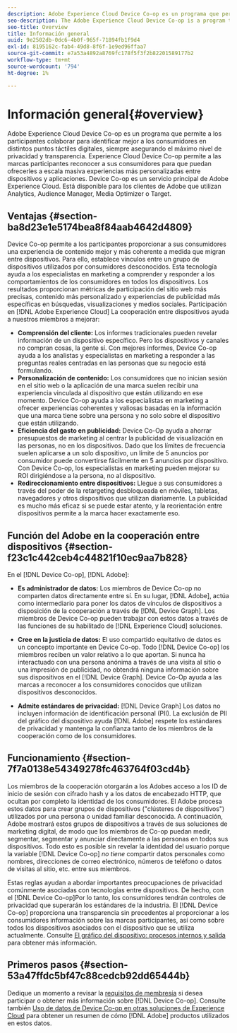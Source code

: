 ```yaml
---
description: Adobe Experience Cloud Device Co-op es un programa que permite a los participantes colaborar para identificar mejor a los consumidores en distintos puntos táctiles digitales, siempre asegurando el máximo nivel de privacidad y transparencia. Experience Cloud Device Co-op permite a las marcas participantes reconocer a sus consumidores para que puedan ofrecerles a escala masiva experiencias más personalizadas entre dispositivos y aplicaciones. Device Co-op es un servicio principal de Adobe Experience Cloud. Está disponible para los clientes de Adobe que utilizan Analytics, Audience Manager, Media Optimizer o Target.
seo-description: The Adobe Experience Cloud Device Co-op is a program that lets participants work together to better identify consumers across digital touch points while ensuring the highest level of privacy and transparency. The Experience Cloud Device Co-op empowers participating brands to recognize their consumers so they can deliver more personalized experiences across devices and apps at massive scale. The Device Co-op is a core service of the Adobe Experience Cloud. It is available to Adobe customers who use Analytics, Audience Manager, Media Optimizer, or Target.
seo-title: Overview
title: Información general
uuid: 9e2502db-0dc6-4b0f-965f-71894fb1f9d4
exl-id: 8195162c-fab4-49d8-8f6f-1e9ed96ffaa7
source-git-commit: e7a53a4892a8769fc178f5f3f2b82201589177b2
workflow-type: tm+mt
source-wordcount: '794'
ht-degree: 1%

---
```


# Información general{#overview}

Adobe Experience Cloud Device Co-op es un programa que permite a los participantes colaborar para identificar mejor a los consumidores en distintos puntos táctiles digitales, siempre asegurando el máximo nivel de privacidad y transparencia. Experience Cloud Device Co-op permite a las marcas participantes reconocer a sus consumidores para que puedan ofrecerles a escala masiva experiencias más personalizadas entre dispositivos y aplicaciones. Device Co-op es un servicio principal de Adobe Experience Cloud. Está disponible para los clientes de Adobe que utilizan Analytics, Audience Manager, Media Optimizer o Target.

## Ventajas {#section-ba8d23e1e5174bea8f84aab4642d4809}

Device Co-op permite a los participantes proporcionar a sus consumidores una experiencia de contenido mejor y más coherente a medida que migran entre dispositivos. Para ello, establece vínculos entre un grupo de dispositivos utilizados por consumidores desconocidos. Esta tecnología ayuda a los especialistas en marketing a comprender y responder a los comportamientos de los consumidores en todos los dispositivos. Los resultados proporcionan métricas de participación del sitio web más precisas, contenido más personalizado y experiencias de publicidad más específicas en búsquedas, visualizaciones y medios sociales. Participación en [!DNL Adobe Experience Cloud] La cooperación entre dispositivos ayuda a nuestros miembros a mejorar:

* **Comprensión del cliente:** Los informes tradicionales pueden revelar información de un dispositivo específico. Pero los dispositivos y canales no compran cosas, la gente sí. Con mejores informes, Device Co-op ayuda a los analistas y especialistas en marketing a responder a las preguntas reales centradas en las personas que su negocio está formulando.
* **Personalización de contenido:** Los consumidores que no inician sesión en el sitio web o la aplicación de una marca suelen recibir una experiencia vinculada al dispositivo que están utilizando en ese momento. Device Co-op ayuda a los especialistas en marketing a ofrecer experiencias coherentes y valiosas basadas en la información que una marca tiene sobre una persona y no solo sobre el dispositivo que están utilizando.
* **Eficiencia del gasto en publicidad:** Device Co-Op ayuda a ahorrar presupuestos de marketing al centrar la publicidad de visualización en las personas, no en los dispositivos. Dado que los límites de frecuencia suelen aplicarse a un solo dispositivo, un límite de 5 anuncios por consumidor puede convertirse fácilmente en 5 anuncios por dispositivo. Con Device Co-op, los especialistas en marketing pueden mejorar su ROI dirigiéndose a la persona, no al dispositivo.
* **Redireccionamiento entre dispositivos:** Llegue a sus consumidores a través del poder de la retargeting desbloqueada en móviles, tabletas, navegadores y otros dispositivos que utilizan diariamente. La publicidad es mucho más eficaz si se puede estar atento, y la reorientación entre dispositivos permite a la marca hacer exactamente eso.

<!--
we may not want to share info in this with customers who have not signed. Also, removed directory from S3.
<p>Download our white-paper, <a href="https://marketing-stage.adobe.com/resources/help/en_US/mcdc/downloads/what_to_expect.pdf" format="https" scope="external"> What to Expect from the Device Co-op</a> for more information. </p>
-->

## Función del Adobe en la cooperación entre dispositivos {#section-f23c1c442ceb4c44821f10ec9aa7b828}

En el [!DNL Device Co-op], [!DNL Adobe]:

* **Es administrador de datos:** Los miembros de Device Co-op no comparten datos directamente entre sí. En su lugar, [!DNL Adobe], actúa como intermediario para poner los datos de vínculos de dispositivos a disposición de la cooperación a través de [!DNL Device Graph]. Los miembros de Device Co-op pueden trabajar con estos datos a través de las funciones de su habilitado de [!DNL Experience Cloud] soluciones.

* **Cree en la justicia de datos:** El uso compartido equitativo de datos es un concepto importante en Device Co-op. Todo [!DNL Device Co-op] los miembros reciben un valor relativo a lo que aportan. Si nunca ha interactuado con una persona anónima a través de una visita al sitio o una impresión de publicidad, no obtendrá ninguna información sobre sus dispositivos en el [!DNL Device Graph]. Device Co-Op ayuda a las marcas a reconocer a los consumidores conocidos que utilizan dispositivos desconocidos.

* **Admite estándares de privacidad:** [!DNL Device Graph] Los datos no incluyen información de identificación personal (PII). La exclusión de PII del gráfico del dispositivo ayuda [!DNL Adobe] respete los estándares de privacidad y mantenga la confianza tanto de los miembros de la cooperación como de los consumidores.

## Funcionamiento {#section-7f7a0138e54349278fc463764f03cd4b}

Los miembros de la cooperación otorgarán a los Adobes acceso a los ID de inicio de sesión con cifrado hash y a los datos de encabezado HTTP, que ocultan por completo la identidad de los consumidores. El Adobe procesa estos datos para crear grupos de dispositivos (&quot;clústeres de dispositivos&quot;) utilizados por una persona o unidad familiar desconocida. A continuación, Adobe mostrará estos grupos de dispositivos a través de sus soluciones de marketing digital, de modo que los miembros de Co-op puedan medir, segmentar, segmentar y anunciar directamente a las personas en todos sus dispositivos. Todo esto es posible sin revelar la identidad del usuario porque la variable [!DNL Device Co-op] *no tiene* compartir datos personales como nombres, direcciones de correo electrónico, números de teléfono o datos de visitas al sitio, etc. entre sus miembros.

Estas reglas ayudan a abordar importantes preocupaciones de privacidad comúnmente asociadas con tecnologías entre dispositivos. De hecho, con el [!DNL Device Co-op]Por lo tanto, los consumidores tendrán controles de privacidad que superarán los estándares de la industria. El [!DNL Device Co-op] proporciona una transparencia sin precedentes al proporcionar a los consumidores información sobre las marcas participantes, así como sobre todos los dispositivos asociados con el dispositivo que se utiliza actualmente. Consulte [El gráfico del dispositivo: procesos internos y salida](../processes/links.md#concept-e9526af3476b478aab7c57b9ed0bab7c) para obtener más información.

## Primeros pasos {#section-53a47ffdc5bf47c88cedcb92dd65444b}

Dedique un momento a revisar la [requisitos de membresía](../about/requirements.md#concept-31d3d165d22546afbedf023d32ad3a43) si desea participar o obtener más información sobre [!DNL Device Co-op]. Consulte también [Uso de datos de Device Co-op en otras soluciones de Experience Cloud](../other-solutions/other-solutions.md#concept-46278a50cfca4e1ab83a3b35077a585f) para obtener un resumen de cómo [!DNL Adobe] productos utilizados en estos datos.
